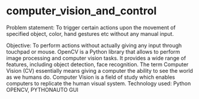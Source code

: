 # computer_vision_and_control
Problem statement: To trigger certain actions upon the movement of specified object, color, hand gestures etc without any manual input.

Objective: To perform actions without actually giving any input through touchpad or mouse. OpenCV is a Python library that allows to perform image processing and computer vision tasks. It provides a wide range of features, including object detection, face recognition. The term Computer Vision (CV) essentially means giving a computer the ability to see the world as we humans do. Computer Vision is a field of study which enables computers to replicate the human visual system. Technology used: Python OPENCV, PYTHONAUTO GUI
